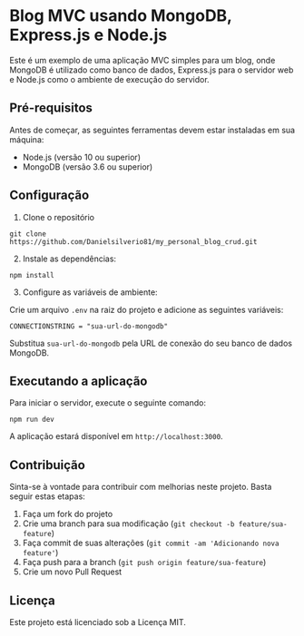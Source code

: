 # Blog MVC usando MongoDB, Express.js e Node.js

Este é um exemplo de uma aplicação MVC simples para um blog, onde MongoDB é utilizado como banco de dados, Express.js para o servidor web e Node.js como o ambiente de execução do servidor.

## Pré-requisitos

Antes de começar, as seguintes ferramentas devem estar instaladas em sua máquina:

- Node.js (versão 10 ou superior)
- MongoDB (versão 3.6 ou superior)

## Configuração

1. Clone o repositório
```
git clone https://github.com/Danielsilverio81/my_personal_blog_crud.git
```


2. Instale as dependências:

```
npm install
```

3. Configure as variáveis de ambiente:

Crie um arquivo `.env` na raiz do projeto e adicione as seguintes variáveis:

```
CONNECTIONSTRING = "sua-url-do-mongodb"
```

Substitua `sua-url-do-mongodb` pela URL de conexão do seu banco de dados MongoDB.

## Executando a aplicação

Para iniciar o servidor, execute o seguinte comando:

```
npm run dev
```

A aplicação estará disponível em `http://localhost:3000`.


## Contribuição

Sinta-se à vontade para contribuir com melhorias neste projeto. Basta seguir estas etapas:

1. Faça um fork do projeto
2. Crie uma branch para sua modificação (`git checkout -b feature/sua-feature`)
3. Faça commit de suas alterações (`git commit -am 'Adicionando nova feature'`)
4. Faça push para a branch (`git push origin feature/sua-feature`)
5. Crie um novo Pull Request

## Licença

Este projeto está licenciado sob a Licença MIT.
